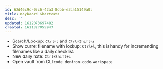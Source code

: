 ```yaml
---
id: 62d46c9c-05c6-42a3-8cbb-e3da15149a01
title: Keyboard Shortcuts
desc: ''
updated: 1612073697482
created: 1611327055947
---
```


- Search/Lookup: `Ctrl+l` and `Ctrl+Shift+s`
- Show curret filename with lookup: `Ctrl+l`, this is handy for
  incremending filenames like a daily checklist.
- New daily note: `Ctrl+Shift+i`
- Open vault from CLI `code dendron.code-workspace`
